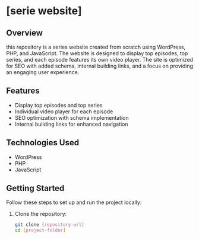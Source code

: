 # [serie website]

## Overview
this repository is a series website created from scratch using WordPress, PHP, and JavaScript. The website is designed to display top episodes, top series, and each episode features its own video player. The site is optimized for SEO with added schema, internal building links, and a focus on providing an engaging user experience.

## Features
- Display top episodes and top series
- Individual video player for each episode
- SEO optimization with schema implementation
- Internal building links for enhanced navigation

## Technologies Used
- WordPress
- PHP
- JavaScript

## Getting Started
Follow these steps to set up and run the project locally:

1. Clone the repository:
   ```bash
   git clone [repository-url]
   cd [project-folder]
